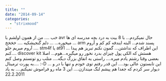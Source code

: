 ```yaml
---
title: ""
date: "2014-09-14"
categories: 
  - "strixmood"
---
```


خب .... من از همون اولشم با avr حال نمیکردم... با 8 بیت به درد بچه مدرسه ای ها میخوره... ... دلم گنجیشکیه .... خخخخ ... arm پسند شدم... البته ایندفه کم کم و آروم آروم میریم جلو .... stm4f یا at91 ... این اطراف که نداشتن... گمون نکنم تبریز هم پیدا کنم.... discover kit هستش که الکی پول چیزای بدرد نخور رو میگیره...هوم... اصلا بعضی وقتا رشتم یادم میره.... راستی یه اتفاق بزرگ دیگه.... متلب رو تونستم وصل کنم به پورت ترمینال.... :-D ... این تابستون عالی بود.... این قدر رفتم توی خودم و تنها با در و دیوار سر کردم که جغدا هم پیشم لنگ میندازن.... این 3 ماه رو فراموش نمیکنم.... به یاد 22.2.2011
